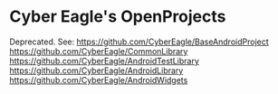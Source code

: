 Cyber Eagle's OpenProjects
=======

Deprecated. See:
https://github.com/CyberEagle/BaseAndroidProject
https://github.com/CyberEagle/CommonLibrary
https://github.com/CyberEagle/AndroidTestLibrary
https://github.com/CyberEagle/AndroidLibrary
https://github.com/CyberEagle/AndroidWidgets

